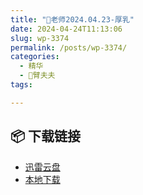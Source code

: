 ```yaml
---
title: "🌸老师2024.04.23-厚乳"
date: 2024-04-24T11:13:06
slug: wp-3374
permalink: /posts/wp-3374/
categories:
  - 精华
  - 🌸臂夫夫
tags:

---
```




## 📦 下载链接
- [迅雷云盘](https://blziyuan21.com/pay-download/3374?key=d3f1e21c95&down_id=0)
- [本地下载](https://blziyuan21.com/pay-download/3374?key=d3f1e21c95&down_id=1)

